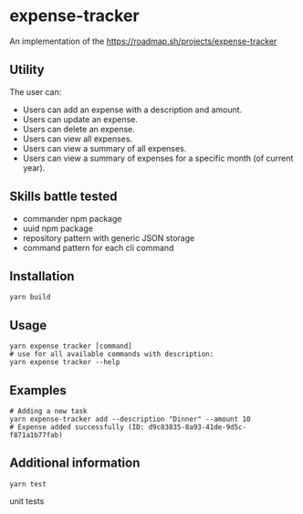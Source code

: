 # expense-tracker

An implementation of the https://roadmap.sh/projects/expense-tracker

## Utility
The user can:
* Users can add an expense with a description and amount.
* Users can update an expense.
* Users can delete an expense.
* Users can view all expenses.
* Users can view a summary of all expenses.
* Users can view a summary of expenses for a specific month (of current year).

## Skills battle tested
* commander npm package
* uuid npm package
* repository pattern with generic JSON storage
* command pattern for each cli command

## Installation
```
yarn build
```
## Usage
```
yarn expense tracker [command]
# use for all available commands with description:
yarn expense tracker --help
```
## Examples
```
# Adding a new task
yarn expense-tracker add --description "Dinner" --amount 10
# Expense added successfully (ID: d9c83835-8a93-41de-9d5c-f871a1b77fab)
```
## Additional information
```
yarn test
```
unit tests
